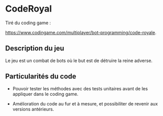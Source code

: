 # CodeRoyal

Tiré du coding game :

https://www.codingame.com/multiplayer/bot-programming/code-royale.

## Description du jeu

Le jeu est un combat de bots où le but est de détruire la reine adverse. 

## Particularités du code

- Pouvoir tester les méthodes avec des tests unitaires avant de les appliquer dans le coding game.

- Amélioration du code au fur et à mesure, et possibiliter de revenir aux versions antérieurs.


